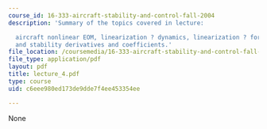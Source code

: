 ```yaml
---
course_id: 16-333-aircraft-stability-and-control-fall-2004
description: 'Summary of the topics covered in lecture:

  aircraft nonlinear EOM, linearization ? dynamics, linearization ? forces and moments,
  and stability derivatives and coefficients.'
file_location: /coursemedia/16-333-aircraft-stability-and-control-fall-2004/c6eee980ed173de9dde7f4ee453354ee_lecture_4.pdf
file_type: application/pdf
layout: pdf
title: lecture_4.pdf
type: course
uid: c6eee980ed173de9dde7f4ee453354ee

---
```

None